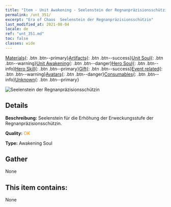 ```yaml
---
title: "Item - Unit Awakening - Seelenstein der Regnanpräzisionsschützin"
permalink: /unt_351/
excerpt: "Era of Chaos  Seelenstein der Regnanpräzisionsschützin"
last_modified_at: 2021-08-04
locale: de
ref: "unt_351.md"
toc: false
classes: wide
---
```

 [Materials](/ItemsDE/){: .btn .btn--primary}[Artifacts](/ItemsDE/Artifacts/){: .btn .btn--success}[Unit Soul](/ItemsDE/UnitSoul/){: .btn .btn--warning}[Unit Awakening](/ItemsDE/UnitAwakening/){: .btn .btn--danger}[Hero Soul](/ItemsDE/HeroSoul/){: .btn .btn--info}[Hero Skill](/ItemsDE/HeroSkill/){: .btn .btn--primary}[Gift](/ItemsDE/Gift/){: .btn .btn--success}[Event related](/ItemsDE/Events/){: .btn .btn--warning}[Avatars](/ItemsDE/Avatars/){: .btn .btn--danger}[Consumables](/ItemsDE/Consumables/){: .btn .btn--info}[Unknown](/ItemsDE/Unknown/){: .btn .btn--primary}

 ![Seelenstein der Regnanpräzisionsschützin](/images/u/tia_baozang.jpg)

## Details
 **Beschreibung:** Seelenstein für die Erhöhung der Erweckungsstufe der Regnanpräzisionsschützin.

 **Quality:** <span style="color: #FF8C00">OK</span>

 **Type:** Awakening Soul

## Gather

  None

## This item contains:

  None

